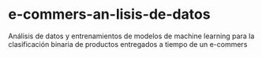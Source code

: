 # e-commers-an-lisis-de-datos
Análisis de datos y entrenamientos de modelos de machine learning para la clasificación binaria de productos entregados a tiempo de un e-commers
